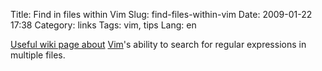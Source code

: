 Title: Find in files within Vim
Slug: find-files-within-vim
Date: 2009-01-22 17:38
Category: links
Tags: vim, tips
Lang: en

[Useful wiki page about][LinkURL] [Vim][vim]'s ability to search for regular expressions in multiple files.

[vim]: http://www.vim.org/
[LinkURL]: http://vim.wikia.com/wiki/Find_in_files_within_Vim